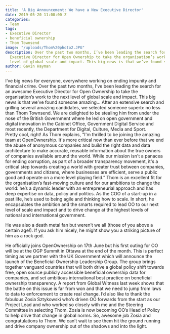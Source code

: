 ```yaml
---
title: 'A Big Announcement: We have a New Executive Director'
date: 2019-05-20 11:00:00 Z
categories:
- Team
tags:
- Executive Director
- beneficial ownership
- Thom Townsend
image: "/uploads/Thom%20photo2.JPG"
description: Over the past two months, I’ve been leading the search for an awesome
  Executive Director for Open Ownership to take the organisation’s work to the next
  level of global scale and impact. This big news is that we’ve found someone amazing...
author: Gavin Hayman
---
```


I’ve big news for everyone, everywhere working on ending impunity and financial crime. 
Over the past two months, I’ve been leading the search for an awesome Executive Director for Open Ownership to take the organisation’s work to the next level of global scale and impact. This big news is that we’ve found someone amazing...
After an extensive search and grilling several amazing candidates, we selected someone superb: no less than Thom Townsend. We are delighted to be stealing him from under the nose of the British Government where he led on open government and digital innovation in the Cabinet Office, Government Digital Service and most recently, the Department for Digital, Culture, Media and Sport.  
Pretty cool, right! 
As Thom explains, "I'm thrilled to be joining the amazing team at OpenOwnership. It's more critical now than ever before that we end the abuse of anonymous companies and build the right data and data architecture to make accurate, reusable information about the true owners of companies available around the world.
While our mission isn't a panacea for ending corruption, as part of a broader transparency movement, it's a critical step towards creating a world with greater trust between companies, governments and citizens, where businesses are efficient, serve a public good and operate on a more level playing field.”
Thom is an excellent fit for the organisation’s fast-moving culture and for our ambitions to change the world: he’s a dynamic leader with an entrepreneurial approach and has deep expertise on data, policy and politics. As the COO of a start-up in a past life, he’s used to being agile and thinking how to scale. In short, he encapsulates the ambition and the smarts required to lead OO to our next level of scale and impact and to drive change at the highest levels of national and international government.  
 
He was also a death metal fan but weren’t we all (those of you above a certain age!). If you ask him nicely, he might show you a striking picture of him as a rock god. 
 
He officially joins OpenOwnership on 17th June but his first outing for OO will be at the OGP Summit in Ottawa at the end of the month. This is perfect timing as we partner with the UK Government which will announce the launch of the Beneficial Ownership Leadership Group.
The group brings together vanguard countries that will both drive a global policy shift towards free, open source publicly accessible beneficial ownership data for companies, and set ambitious international best practice on beneficial ownership transparency. A report from Global Witness last week shows that the battle on this issue is far from won and that we need to jump from laws to data to enforcement to create real change. 
I’d also like to thank the fabulous Zosia Sztykowski who’s driven OO forwards from the start as our Project Lead and who worked so closely with me and the Steering Committee in selecting Thom. Zosia is now becoming OO’s Head of Policy to help drive that change in global norms.
So, awesome job Zosia and congratulations to Thom. We can’t wait to see them hit the ground running and drive company ownership out of the shadows and into the light. 
